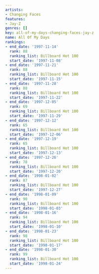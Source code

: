 ```yaml
---
artists:
- Changing Faces
features:
- Jay-Z
genres: []
key: all-of-my-days-changing-faces-jay-z
name: All Of My Days
rankings:
- end_date: '1997-11-14'
  rank: 88
  ranking_list: Billboard Hot 100
  start_date: '1997-11-08'
- end_date: '1997-11-21'
  rank: 88
  ranking_list: Billboard Hot 100
  start_date: '1997-11-15'
- end_date: '1997-11-28'
  rank: 88
  ranking_list: Billboard Hot 100
  start_date: '1997-11-22'
- end_date: '1997-12-05'
  rank: 69
  ranking_list: Billboard Hot 100
  start_date: '1997-11-29'
- end_date: '1997-12-12'
  rank: 65
  ranking_list: Billboard Hot 100
  start_date: '1997-12-06'
- end_date: '1997-12-19'
  rank: 65
  ranking_list: Billboard Hot 100
  start_date: '1997-12-13'
- end_date: '1997-12-26'
  rank: 78
  ranking_list: Billboard Hot 100
  start_date: '1997-12-20'
- end_date: '1998-01-02'
  rank: 87
  ranking_list: Billboard Hot 100
  start_date: '1997-12-27'
- end_date: '1998-01-09'
  rank: 90
  ranking_list: Billboard Hot 100
  start_date: '1998-01-03'
- end_date: '1998-01-16'
  rank: 94
  ranking_list: Billboard Hot 100
  start_date: '1998-01-10'
- end_date: '1998-01-23'
  rank: 98
  ranking_list: Billboard Hot 100
  start_date: '1998-01-17'
- end_date: '1998-01-30'
  rank: 99
  ranking_list: Billboard Hot 100
  start_date: '1998-01-24'
---
```


